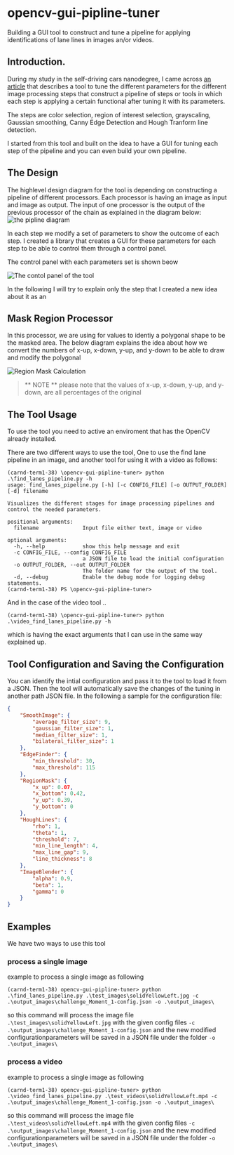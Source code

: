 # opencv-gui-pipline-tuner
Building a GUI tool to construct and tune a pipeline for applying identifications of lane lines in images an/or videos.

## Introduction.
During my study in the self-driving cars nanodegree, I came across [an article][1] that describes a tool to tune the different parameters for the different image processing steps that construct a pipeline of steps or tools in which each step is applying a certain functional after tuning it with its parameters.

The steps are color selection, region of interest selection, grayscaling, Gaussian smoothing, Canny Edge Detection and Hough Tranform line detection.

I started from this tool and built on the idea to have a GUI for tuning each step of the pipeline and you can even build your own pipeline.

## The Design
The highlevel design diagram for the tool is depending on constructing a pipeline of different processors. Each processor is having an image as input and image as output. The input of one processor is the output of the previous processor of the chain as explained in the diagram below:
![the pipline diagram](doc_images/Find_Lane_Pipeline.png)

In each step we modify a set of parameters to show the outcome of each step. I created a library that creates a GUI for these parameters for each step to be able to control them through a control panel.

The control panel with each parameters set is shown beow 

![The contol panel of the tool](doc_images/Control_Settings.PNG)

In the following I will try to explain only the step that I created a new idea about it as an 

## Mask Region Processor

In this processor, we are using for values to identiy a polygonal shape to be the masked area. The below diagram explains the idea about how we convert the numbers of x-up, x-down, y-up, and y-down to be able to draw and modify the polygonal

![Region Mask Calculation ](doc_images/region_calculations.PNG)

> ** NOTE ** please note that the values of x-up, x-down, y-up, and y-down, are all percentages of the original 

## The Tool Usage

To use the tool you need to active an enviroment that has the OpenCV already installed.

There are two different ways to use the tool, One to use the find lane pipeline in an image, and another tool for using it with a video as follows:

```
(carnd-term1-38) \opencv-gui-pipline-tuner> python .\find_lanes_pipeline.py -h
usage: find_lanes_pipeline.py [-h] [-c CONFIG_FILE] [-o OUTPUT_FOLDER] [-d] filename

Visualizes the different stages for image processing pipelines and control the needed parameters.

positional arguments:
  filename              Input file either text, image or video

optional arguments:
  -h, --help            show this help message and exit
  -c CONFIG_FILE, --config CONFIG_FILE
                        a JSON file to load the initial configuration
  -o OUTPUT_FOLDER, --out OUTPUT_FOLDER
                        The folder name for the output of the tool.
  -d, --debug           Enable the debug mode for logging debug statements.
(carnd-term1-38) PS \opencv-gui-pipline-tuner>
```

And in the case of the video tool ..

```
(carnd-term1-38) \opencv-gui-pipline-tuner> python .\video_find_lanes_pipeline.py -h
```
which is having the exact arguments that I can use in the same way explained up.

## Tool Configuration and Saving the Configuration

You can identify the intial configuration and pass it to the tool to load it from a JSON. Then the tool will automatically save the changes of the tuning in another path JSON file. In the following a sample for the configuration file:

```json
{
    "SmoothImage": {
        "average_filter_size": 9,
        "gaussian_filter_size": 1,
        "median_filter_size": 1,
        "bilateral_filter_size": 1
    },
    "EdgeFinder": {
        "min_threshold": 30,
        "max_threshold": 115
    },
    "RegionMask": {
        "x_up": 0.07,
        "x_bottom": 0.42,
        "y_up": 0.39,
        "y_bottom": 0
    },
    "HoughLines": {
        "rho": 1,
        "theta": 1,
        "threshold": 7,
        "min_line_length": 4,
        "max_line_gap": 9,
        "line_thickness": 8
    },
    "ImageBlender": {
        "alpha": 0.9,
        "beta": 1,
        "gamma": 0
    }
}
```

## Examples

We have two ways to use this tool

### process a single image

example to process a single image as following

```
(carnd-term1-38) opencv-gui-pipline-tuner> python .\find_lanes_pipeline.py .\test_images\solidYellowLeft.jpg -c .\output_images\challenge_Moment_1-config.json -o .\output_images\
```

so this command will process the image file `.\test_images\solidYellowLeft.jpg` with the given config files `-c .\output_images\challenge_Moment_1-config.json` and the new modified configurationparameters will be saved in a JSON file under the folder `-o .\output_images\`

### process a video

example to process a single image as following

```
(carnd-term1-38) opencv-gui-pipline-tuner> python .\video_find_lanes_pipeline.py .\test_videos\solidYellowLeft.mp4 -c .\output_images\challenge_Moment_1-config.json -o .\output_images\
```

so this command will process the image file `.\test_videos\solidYellowLeft.mp4` with the given config files `-c .\output_images\challenge_Moment_1-config.json` and the new modified configurationparameters will be saved in a JSON file under the folder `-o .\output_images\`

[1]: https://medium.com/@maunesh/finding-the-right-parameters-for-your-computer-vision-algorithm-d55643b6f954

